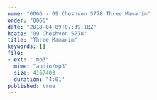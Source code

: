 ```yaml
---
name: "0066 - 09 Cheshvon 5778 Three Mamarim"
order: "0066"
date: "2018-04-09T07:39:18Z"
hdate: "09 Cheshvon 5778"
title: "Three Mamarim"
keywords: []
file:
- ext: ".mp3"
  mime: "audio/mp3"
  size: 4167403
  duration: "4:01"
published: true
---
```


